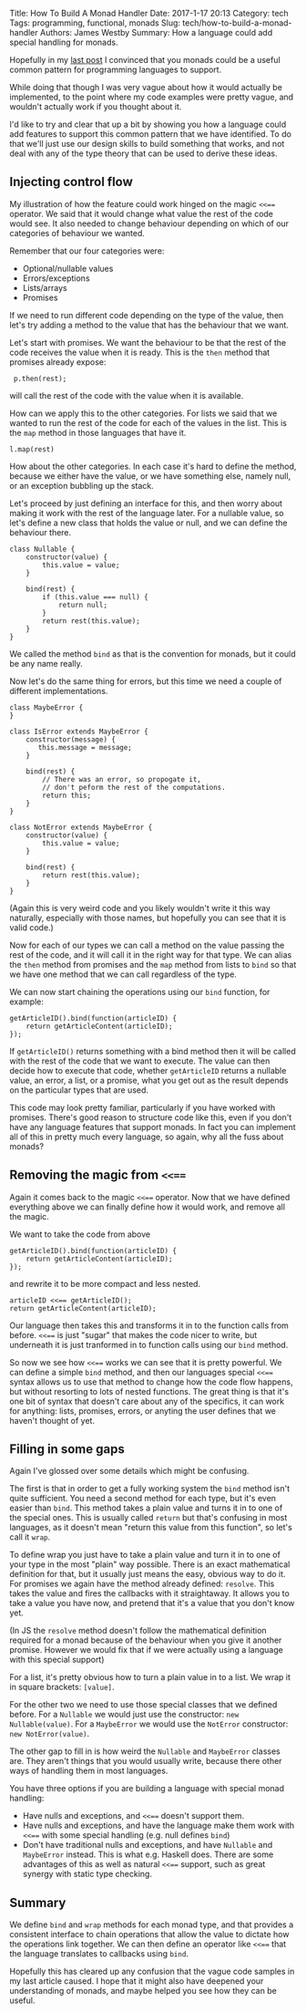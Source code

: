 Title: How To Build A Monad Handler
Date: 2017-1-17 20:13
Category: tech
Tags: programming, functional, monads
Slug: tech/how-to-build-a-monad-handler
Authors: James Westby
Summary: How a language could add special handling for monads.

Hopefully in my [last post](why-monads-are-useful.html) I
convinced that you monads could be a useful common pattern for
programming languages to support.

While doing that though I was very vague about how it would
actually be implemented, to the point where my code examples
were pretty vague, and wouldn't actually work if you thought
about it.

I'd like to try and clear that up a bit by showing you
how a language could add features to support this common
pattern that we have identified. To do that we'll just
use our design skills to build something that works, and
not deal with any of the type theory that can be used
to derive these ideas.

## Injecting control flow

My illustration of how the feature could work hinged on
the magic `<<==` operator. We said that it would change
what value the rest of the code would see. It also needed
to change behaviour depending on which of our categories
of behaviour we wanted.

Remember that our four categories were:

  * Optional/nullable values
  * Errors/exceptions
  * Lists/arrays
  * Promises

If we need to run different code depending on the type
of the value, then let's try adding a method to the
value that has the behaviour that we want.

Let's start with promises. We want the behaviour to
be that the rest of the code receives the value when
it is ready. This is the `then` method that promises
already expose:

     p.then(rest);

will call the rest of the code with the value when it
is available.

How can we apply this to the other categories. For
lists we said that we wanted to run the rest of the
code for each of the values in the list. This is the
`map` method in those languages that have it.

    l.map(rest)

How about the other categories. In each case it's hard
to define the method, because we either have the value,
or we have something else, namely null, or an exception
bubbling up the stack.

Let's proceed by just defining an interface for this, and
then worry about making it work with the rest of the
language later. For a nullable value, so let's define
a new class that holds the value or null, and we can
define the behaviour there.

    class Nullable {
        constructor(value) {
            this.value = value;
        }

        bind(rest) {
            if (this.value === null) {
                return null;
            }
            return rest(this.value);
        }
    }

We called the method `bind` as that is the convention
for monads, but it could be any name really.

Now let's do the same thing for errors, but this time
we need a couple of different implementations.

    class MaybeError {
    }

    class IsError extends MaybeError {
        constructor(message) {
           this.message = message;
        }

        bind(rest) {
            // There was an error, so propogate it,
            // don't peform the rest of the computations.
            return this;
        }
    }

    class NotError extends MaybeError {
        constructor(value) {
            this.value = value;
        }

        bind(rest) {
            return rest(this.value);
        }
    }

(Again this is very weird code and you likely wouldn't write
it this way naturally, especially with those names, but hopefully
you can see that it is valid code.)

Now for each of our types we can call a method on the value
passing the rest of the code, and it will call it in the right
way for that type. We can alias the `then` method from promises
and the `map` method from lists to `bind` so that we have one
method that we can call regardless of the type.

We can now start chaining the operations using our `bind` function,
for example:

    getArticleID().bind(function(articleID) { 
        return getArticleContent(articleID);
    });

If `getArticleID()` returns something with a bind method then it will
be called with the rest of the code that we want to execute. The value
can then decide how to execute that code, whether `getArticleID` returns
a nullable value, an error, a list, or a promise, what you get out
as the result depends on the particular types that are used.

This code may look pretty familiar, particularly if you have worked
with promises. There's good reason to structure code like this, even
if you don't have any language features that support monads. In fact
you can implement all of this in pretty much every language, so again,
why all the fuss about monads?

## Removing the magic from `<<==`

Again it comes back to the magic `<<==` operator. Now that we
have defined everything above we can finally define how it would work,
and remove all the magic.

We want to take the code from above

    getArticleID().bind(function(articleID) { 
        return getArticleContent(articleID);
    });

and rewrite it to be more compact and less nested.

    articleID <<== getArticleID();
    return getArticleContent(articleID);

Our language then takes this and transforms it in to the function
calls from before. `<<==` is just "sugar" that makes the code nicer
to write, but underneath it is just tranformed in to function calls
using our `bind` method.

So now we see how `<<==` works we can see that it is pretty powerful.
We can define a simple `bind` method, and then our languages special
`<<==` syntax allows us to use that method to change how the code
flow happens, but without resorting to lots of nested functions.
The great thing is that it's one bit of syntax that doesn't care about
any of the specifics, it can work for anything: lists, promises, errors,
or anyting the user defines that we haven't thought of yet.

## Filling in some gaps

Again I've glossed over some details which might be confusing.

The first is that in order to get a fully working system the `bind`
method isn't quite sufficient. You need a second method for each
type, but it's even easier than `bind`. This method takes a plain
value and turns it in to one of the special ones. This is
usually called `return` but that's confusing in most languages,
as it doesn't mean "return this value from this function", so
let's call it `wrap`.

To define wrap you just have to take a plain value and turn it in
to one of your type in the most "plain" way possible. There is an
exact mathematical definition for that, but it usually just means
the easy, obvious way to do it. For promises we again have the
method already defined: `resolve`. This takes the value and
fires the callbacks with it straightaway. It allows you to
take a value you have now, and pretend that it's a value that
you don't know yet.

(In JS the `resolve` method doesn't follow the mathematical
definition required for a monad because of the behaviour
when you give it another promise. However we would fix that
if we were actually using a language with this special support)

For a list, it's pretty obvious how to turn a plain value in to
a list. We wrap it in square brackets: `[value]`.

For the other two we need to use those special classes that
we defined before. For a `Nullable` we would just use the
constructor: `new Nullable(value)`. For a `MaybeError` we would
use the `NotError` constructor: `new NotError(value)`.

The other gap to fill in is how weird the `Nullable` and `MaybeError`
classes are. They aren't things that you would usually write, because
there other ways of handling them in most languages.

You have three options if you are building a language with special
monad handling:

  * Have nulls and exceptions, and `<<==` doesn't support them.
  * Have nulls and exceptions, and have the language make them work with
    `<<==` with some special handling (e.g. null defines `bind`)
  * Don't have traditional nulls and exceptions, and have `Nullable` and
    `MaybeError` instead. This is what e.g. Haskell does. There are
    some advantages of this as well as natural `<<==` support, such as
    great synergy with static type checking.

## Summary

We define `bind` and `wrap` methods for each monad type, and that
provides a consistent interface to chain operations that allow the
value to dictate how the operations link together. We can then
define an operator like `<<==` that the language translates
to callbacks using `bind`.

Hopefully this has cleared up any confusion that the vague code samples
in my last article caused. I hope that it might also have deepened your
understanding of monads, and maybe helped you see how they can be useful.
